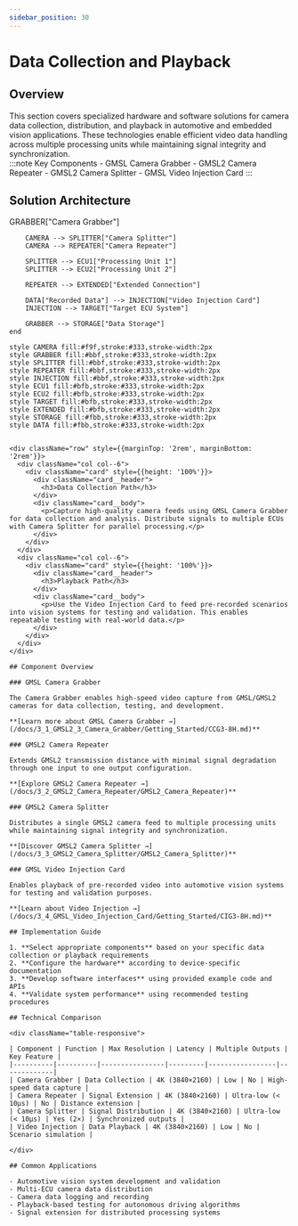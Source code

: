 ```yaml
---
sidebar_position: 30
---
```


# Data Collection and Playback

## Overview

<div className="row">
  <div className="col col--7">
    This section covers specialized hardware and software solutions for camera data collection, distribution, and playback in automotive and embedded vision applications. These technologies enable efficient video data handling across multiple processing units while maintaining signal integrity and synchronization.
  </div>
  <div className="col col--5">
    :::note Key Components
    - GMSL Camera Grabber
    - GMSL2 Camera Repeater
    - GMSL2 Camera Splitter
    - GMSL Video Injection Card
    :::
  </div>
</div>

## Solution Architecture

<!-- ```mermaid
graph TD
    subgraph "Data Collection & Playback Solutions"
        CAMERA["GMSL/GMSL2 Camera"] --> GRABBER["Camera Grabber"]
        CAMERA --> SPLITTER["Camera Splitter"]
        CAMERA --> REPEATER["Camera Repeater"]
        
        SPLITTER --> ECU1["Processing Unit 1"]
        SPLITTER --> ECU2["Processing Unit 2"]
        
        REPEATER --> EXTENDED["Extended Connection"]
        
        DATA["Recorded Data"] --> INJECTION["Video Injection Card"]
        INJECTION --> TARGET["Target ECU System"]
        
        GRABBER --> STORAGE["Data Storage"]
    end
    
    style CAMERA fill:#f9f,stroke:#333,stroke-width:2px
    style GRABBER fill:#bbf,stroke:#333,stroke-width:2px
    style SPLITTER fill:#bbf,stroke:#333,stroke-width:2px
    style REPEATER fill:#bbf,stroke:#333,stroke-width:2px
    style INJECTION fill:#bbf,stroke:#333,stroke-width:2px
    style ECU1 fill:#bfb,stroke:#333,stroke-width:2px
    style ECU2 fill:#bfb,stroke:#333,stroke-width:2px
    style TARGET fill:#bfb,stroke:#333,stroke-width:2px
    style EXTENDED fill:#bfb,stroke:#333,stroke-width:2px
    style STORAGE fill:#fbb,stroke:#333,stroke-width:2px
    style DATA fill:#fbb,stroke:#333,stroke-width:2px
``` -->

<div className="row" style={{marginTop: '2rem', marginBottom: '2rem'}}>
  <div className="col col--6">
    <div className="card" style={{height: '100%'}}>
      <div className="card__header">
        <h3>Data Collection Path</h3>
      </div>
      <div className="card__body">
        <p>Capture high-quality camera feeds using GMSL Camera Grabber for data collection and analysis. Distribute signals to multiple ECUs with Camera Splitter for parallel processing.</p>
      </div>
    </div>
  </div>
  <div className="col col--6">
    <div className="card" style={{height: '100%'}}>
      <div className="card__header">
        <h3>Playback Path</h3>
      </div>
      <div className="card__body">
        <p>Use the Video Injection Card to feed pre-recorded scenarios into vision systems for testing and validation. This enables repeatable testing with real-world data.</p>
      </div>
    </div>
  </div>
</div>

## Component Overview

### GMSL Camera Grabber

The Camera Grabber enables high-speed video capture from GMSL/GMSL2 cameras for data collection, testing, and development.

**[Learn more about GMSL Camera Grabber →](/docs/3_1_GMSL2_3_Camera_Grabber/Getting_Started/CCG3-8H.md)**

### GMSL2 Camera Repeater

Extends GMSL2 transmission distance with minimal signal degradation through one input to one output configuration.

**[Explore GMSL2 Camera Repeater →](/docs/3_2_GMSL2_Camera_Repeater/GMSL2_Camera_Repeater)**

### GMSL2 Camera Splitter

Distributes a single GMSL2 camera feed to multiple processing units while maintaining signal integrity and synchronization.

**[Discover GMSL2 Camera Splitter →](/docs/3_3_GMSL2_Camera_Splitter/GMSL2_Camera_Splitter)**

### GMSL Video Injection Card

Enables playback of pre-recorded video into automotive vision systems for testing and validation purposes.

**[Learn about Video Injection →](/docs/3_4_GMSL_Video_Injection_Card/Getting_Started/CIG3-8H.md)**

## Implementation Guide

1. **Select appropriate components** based on your specific data collection or playback requirements
2. **Configure the hardware** according to device-specific documentation
3. **Develop software interfaces** using provided example code and APIs
4. **Validate system performance** using recommended testing procedures

## Technical Comparison

<div className="table-responsive">

| Component | Function | Max Resolution | Latency | Multiple Outputs | Key Feature |
|----------|----------|----------------|---------|-----------------|-------------|
| Camera Grabber | Data Collection | 4K (3840×2160) | Low | No | High-speed data capture |
| Camera Repeater | Signal Extension | 4K (3840×2160) | Ultra-low (< 10μs) | No | Distance extension |
| Camera Splitter | Signal Distribution | 4K (3840×2160) | Ultra-low (< 10μs) | Yes (2×) | Synchronized outputs |
| Video Injection | Data Playback | 4K (3840×2160) | Low | No | Scenario simulation |

</div>

## Common Applications

- Automotive vision system development and validation
- Multi-ECU camera data distribution
- Camera data logging and recording
- Playback-based testing for autonomous driving algorithms
- Signal extension for distributed processing systems

